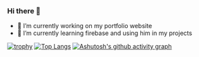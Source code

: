 ### Hi there 👋

- 🔭 I’m currently working on my portfolio website
- 🌱 I’m currently learning firebase and using him in my projects

[![trophy](https://github-profile-trophy.vercel.app/?username=Volodimirus&theme=onedark)](https://github.com/ryo-ma/github-profile-trophy)
[![Top Langs](https://github-readme-stats.vercel.app/api/top-langs/?username=Volodimirus&theme=onedark&layout=compact)](https://github.com/anuraghazra/github-readme-stats)
[![Ashutosh's github activity graph](https://activity-graph.herokuapp.com/graph?username=Volodimirus)](https://github.com/ashutosh00710/github-readme-activity-graph)
